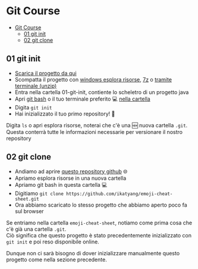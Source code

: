 # Git Course

<!-- TOC -->
* [Git Course](#git-course)
  * [01 git init](#01-git-init)
  * [02 git clone](#02-git-clone)
<!-- TOC -->

## 01 git init

* [Scarica il progetto da qui](01-git-init/01-git-init.zip)
* Scompatta il progetto con [windows esplora risorse](https://support.microsoft.com/it-it/windows/comprimere-e-decomprimere-file-f6dde0a7-0fec-8294-e1d3-703ed85e7ebc), [7z](https://www.7-zip.org/download.html) o [tramite terminale (unzip)](https://linux.die.net/man/1/unzip) 
* Entra nella cartella 01-git-init, contiente lo scheletro di un progetto java
* Apri [git bash](https://gitforwindows.org/) o il tuo terminale preferito :computer: [nella cartella](https://www.toolsqa.com/git/common-directory-commands-on-git-bash/#:~:text=Open%20Git%20Bash%20directly%20in%20the%20folder&text=For%20this%2C%20go%20to%20the,%3D%3E%20Open%20Git%20Bash%20here.)
* Digita `git init`
* Hai inizializzato il tuo primo repository! :partying_face:

Digita `ls` o apri esplora risorse, noterai che c'è una :new: nuova cartella `.git`.    
Questa conterrà tutte le informazioni necessarie per versionare il nostro repository


## 02 git clone

* Andiamo ad aprire [questo repository github](https://github.com/ikatyang/emoji-cheat-sheet.git) :globe_with_meridians:
* Apriamo esplora risorse in una nuova cartella
* Apriamo git bash in questa cartella :computer:
* Digitiamo `git clone https://github.com/ikatyang/emoji-cheat-sheet.git`
* Ora abbiamo scaricato lo stesso progetto che abbiamo aperto poco fa sul browser

Se entriamo nella cartella `emoji-cheat-sheet`, notiamo come prima cosa che c'è già una cartella `.git`.   
Ciò significa che questo progetto è stato precedentemente inizializzato con `git init` e poi reso disponibile online.   

Dunque non ci sarà bisogno di dover inizializzare manualmente questo progetto come nella sezione precedente.
